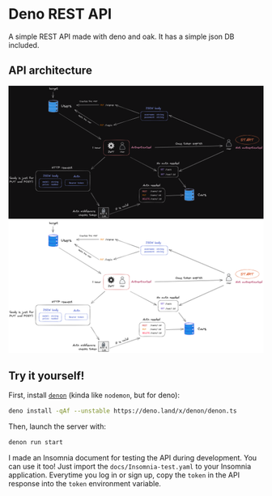 # Deno REST API

A simple REST API made with deno and oak. It has a simple json DB included.

## API architecture

![Diagram](./docs/diagram-dark.png#gh-dark-mode-only)
![Diagram](./docs/diagram.png#gh-light-mode-only)

## Try it yourself!

First, install [`denon`](https://deno.land/x/denon@2.5.0) (kinda like `nodemon`, but for deno):

```bash
deno install -qAf --unstable https://deno.land/x/denon/denon.ts
```

Then, launch the server with:

```bash
denon run start
```

I made an Insomnia document for testing the API during development. You can use it too! Just import the `docs/Insomnia-test.yaml` to your Insomnia application. Everytime you log in or sign up, copy the `token` in the API response into the `token` environment variable.